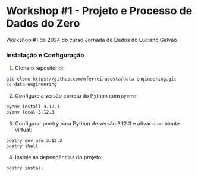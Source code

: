 # Workshop #1 - Projeto e Processo de Dados do Zero

Workshop #1 de 2024 do curso Jornada de Dados do Luciano Galvão.

### Instalação e Configuração

1. Clone o repositório:
```bash
git clone https://github.com/mferreiracosta/data-engineering.git
cd data-engineering
```

2. Configure a versão correta do Python com `pyenv`:
```bash
pyenv install 3.12.3
pyenv local 3.12.3
```

3. Configurar poetry para Python de versão 3.12.3 e ativar o ambiente virtual:
```bash
poetry env use 3.12.3
poetry shell
```

4. Instale as dependências do projeto:
```bash
poetry install
```
